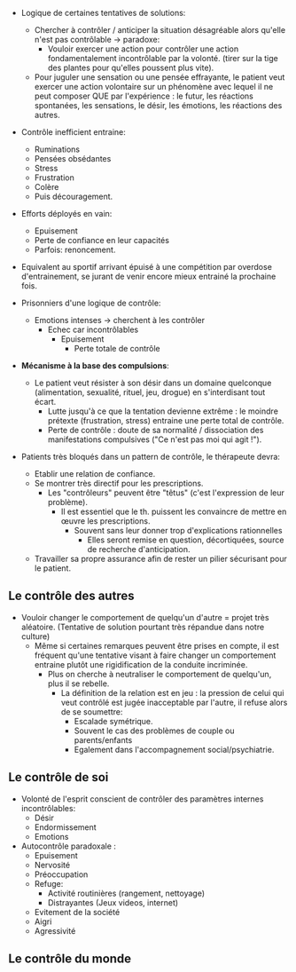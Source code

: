 
- Logique de certaines tentatives de solutions:
	- Chercher à contrôler / anticiper la situation désagréable alors qu'elle n'est pas contrôlable -> paradoxe:
		- Vouloir exercer une action pour contrôler une action fondamentalement incontrôlable par la volonté. (tirer sur la tige des plantes pour qu'elles poussent plus vite).
	- Pour juguler une sensation ou une pensée effrayante, le patient veut exercer une action volontaire sur un phénomène avec lequel il ne peut composer QUE par l'expérience : le futur, les réactions spontanées, les sensations, le désir, les émotions, les réactions des autres.

- Contrôle inefficient entraine:
	- Ruminations 
	- Pensées obsédantes 
	- Stress
	- Frustration
	- Colère
	- Puis découragement. 
- Efforts déployés en vain:
	- Epuisement 
	- Perte de confiance en leur capacités 
	- Parfois: renoncement. 
- Equivalent au sportif arrivant épuisé à une compétition par overdose d'entrainement, se jurant de venir encore mieux entrainé la prochaine fois. 

- Prisonniers d'une logique de contrôle:
	- Emotions intenses -> cherchent à les contrôler 
		- Echec car incontrôlables 
			- Epuisement 
				- Perte totale de contrôle 
- **Mécanisme à la base des compulsions**:
	- Le patient veut résister à son désir dans un domaine quelconque (alimentation, sexualité, rituel, jeu, drogue) en s'interdisant tout écart.
		- Lutte jusqu'à ce que la tentation devienne extrême : le moindre prétexte (frustration, stress) entraine une perte total de contrôle. 
		- Perte de contrôle : doute de sa normalité / dissociation des manifestations compulsives ("Ce n'est pas moi qui agit !").

- Patients très bloqués dans un pattern de contrôle, le thérapeute devra:
	- Etablir une relation de confiance.
	- Se montrer très directif pour les prescriptions.
		- Les "contrôleurs" peuvent être "têtus" (c'est l'expression de leur problème).
			- Il est essentiel que le th. puissent les convaincre de mettre en œuvre les prescriptions.
				- Souvent sans leur donner trop d'explications rationnelles
					- Elles seront remise en question, décortiquées, source de recherche d'anticipation.
	- Travailler sa propre assurance afin de rester un pilier sécurisant pour le patient. 

## Le contrôle des autres

- Vouloir changer le comportement de quelqu'un d'autre = projet très aléatoire. (Tentative de solution pourtant très répandue dans notre culture)
	- Même si certaines remarques peuvent être prises en compte, il est fréquent qu'une tentative visant à faire changer un comportement entraine plutôt une rigidification de la conduite incriminée.
		- Plus on cherche à neutraliser le comportement de quelqu'un, plus il se rebelle. 
			- La définition de la relation est en jeu : la pression de celui qui veut contrôlé est jugée inacceptable par l'autre, il refuse alors de se soumettre:
				- Escalade symétrique.
				- Souvent le cas des problèmes de couple ou parents/enfants
				- Egalement dans l'accompagnement social/psychiatrie. 

## Le contrôle de soi 

- Volonté de l'esprit conscient de contrôler des paramètres internes incontrôlables:
	- Désir 
	- Endormissement
	- Emotions 
- Autocontrôle paradoxale :
	- Epuisement 
	- Nervosité 
	- Préoccupation
	- Refuge:
		- Activité routinières (rangement, nettoyage)
		- Distrayantes (Jeux videos, internet)
	- Evitement de la société 
	- Aigri
	- Agressivité 

## Le contrôle du monde 

